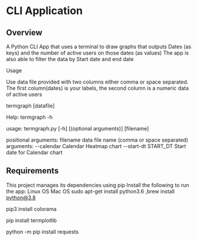 # CLI Application

## Overview
A Python CLI App that uses a terminal to draw graphs that outputs
Dates (as keys) and the number of active users on those dates (as values)
The app is also able to filter the data by Start date and end date

Usage

Use data file provided with two columns either comma or space separated.
The first column(dates) is your labels, the second column is a numeric data of active users

termgraph [datafile]

Help: termgraph -h 

usage: termgraph.py [-h] [(optional arguments)] [filename]

positional arguments:
  filename              data file name (comma or space separated)
   arguments:
     --calendar            Calendar Heatmap chart
    --start-dt START_DT   Start date for Calendar chart

  
## Requirements

This project manages its dependencies using pip
Install the following to run the app:
Linux OS                        Mac OS
sudo apt-get install python3.6 ,brew install python@3.8

pip3 install colorama

pip install termplotlib

python -m pip install requests
